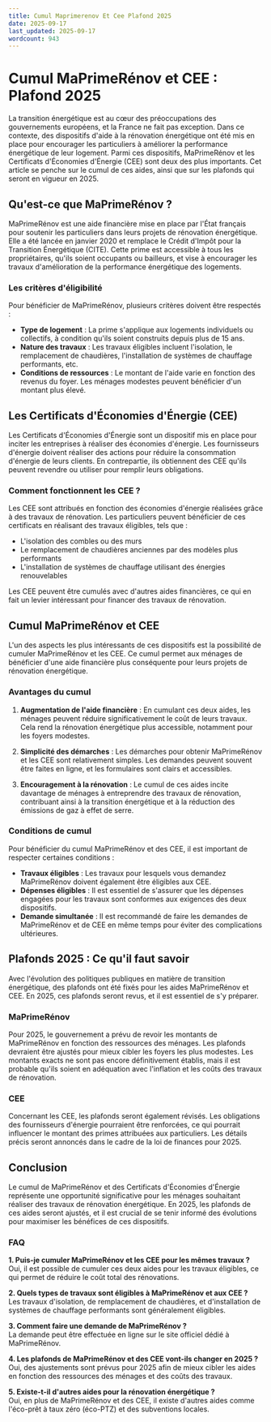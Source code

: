 ```yaml
---
title: Cumul Maprimerenov Et Cee Plafond 2025
date: 2025-09-17
last_updated: 2025-09-17
wordcount: 943
---
```


# Cumul MaPrimeRénov et CEE : Plafond 2025

La transition énergétique est au cœur des préoccupations des gouvernements européens, et la France ne fait pas exception. Dans ce contexte, des dispositifs d'aide à la rénovation énergétique ont été mis en place pour encourager les particuliers à améliorer la performance énergétique de leur logement. Parmi ces dispositifs, MaPrimeRénov et les Certificats d'Économies d'Énergie (CEE) sont deux des plus importants. Cet article se penche sur le cumul de ces aides, ainsi que sur les plafonds qui seront en vigueur en 2025.

## Qu'est-ce que MaPrimeRénov ?

MaPrimeRénov est une aide financière mise en place par l'État français pour soutenir les particuliers dans leurs projets de rénovation énergétique. Elle a été lancée en janvier 2020 et remplace le Crédit d'Impôt pour la Transition Énergétique (CITE). Cette prime est accessible à tous les propriétaires, qu'ils soient occupants ou bailleurs, et vise à encourager les travaux d'amélioration de la performance énergétique des logements.

### Les critères d'éligibilité

Pour bénéficier de MaPrimeRénov, plusieurs critères doivent être respectés :

- **Type de logement** : La prime s'applique aux logements individuels ou collectifs, à condition qu'ils soient construits depuis plus de 15 ans.
- **Nature des travaux** : Les travaux éligibles incluent l'isolation, le remplacement de chaudières, l'installation de systèmes de chauffage performants, etc.
- **Conditions de ressources** : Le montant de l'aide varie en fonction des revenus du foyer. Les ménages modestes peuvent bénéficier d'un montant plus élevé.

## Les Certificats d'Économies d'Énergie (CEE)

Les Certificats d'Économies d'Énergie sont un dispositif mis en place pour inciter les entreprises à réaliser des économies d'énergie. Les fournisseurs d'énergie doivent réaliser des actions pour réduire la consommation d'énergie de leurs clients. En contrepartie, ils obtiennent des CEE qu'ils peuvent revendre ou utiliser pour remplir leurs obligations.

### Comment fonctionnent les CEE ?

Les CEE sont attribués en fonction des économies d'énergie réalisées grâce à des travaux de rénovation. Les particuliers peuvent bénéficier de ces certificats en réalisant des travaux éligibles, tels que :

- L'isolation des combles ou des murs
- Le remplacement de chaudières anciennes par des modèles plus performants
- L'installation de systèmes de chauffage utilisant des énergies renouvelables

Les CEE peuvent être cumulés avec d'autres aides financières, ce qui en fait un levier intéressant pour financer des travaux de rénovation.

## Cumul MaPrimeRénov et CEE

L'un des aspects les plus intéressants de ces dispositifs est la possibilité de cumuler MaPrimeRénov et les CEE. Ce cumul permet aux ménages de bénéficier d'une aide financière plus conséquente pour leurs projets de rénovation énergétique.

### Avantages du cumul

1. **Augmentation de l'aide financière** : En cumulant ces deux aides, les ménages peuvent réduire significativement le coût de leurs travaux. Cela rend la rénovation énergétique plus accessible, notamment pour les foyers modestes.
   
2. **Simplicité des démarches** : Les démarches pour obtenir MaPrimeRénov et les CEE sont relativement simples. Les demandes peuvent souvent être faites en ligne, et les formulaires sont clairs et accessibles.

3. **Encouragement à la rénovation** : Le cumul de ces aides incite davantage de ménages à entreprendre des travaux de rénovation, contribuant ainsi à la transition énergétique et à la réduction des émissions de gaz à effet de serre.

### Conditions de cumul

Pour bénéficier du cumul MaPrimeRénov et des CEE, il est important de respecter certaines conditions :

- **Travaux éligibles** : Les travaux pour lesquels vous demandez MaPrimeRénov doivent également être éligibles aux CEE.
- **Dépenses éligibles** : Il est essentiel de s'assurer que les dépenses engagées pour les travaux sont conformes aux exigences des deux dispositifs.
- **Demande simultanée** : Il est recommandé de faire les demandes de MaPrimeRénov et de CEE en même temps pour éviter des complications ultérieures.

## Plafonds 2025 : Ce qu'il faut savoir

Avec l'évolution des politiques publiques en matière de transition énergétique, des plafonds ont été fixés pour les aides MaPrimeRénov et CEE. En 2025, ces plafonds seront revus, et il est essentiel de s'y préparer.

### MaPrimeRénov

Pour 2025, le gouvernement a prévu de revoir les montants de MaPrimeRénov en fonction des ressources des ménages. Les plafonds devraient être ajustés pour mieux cibler les foyers les plus modestes. Les montants exacts ne sont pas encore définitivement établis, mais il est probable qu'ils soient en adéquation avec l'inflation et les coûts des travaux de rénovation.

### CEE

Concernant les CEE, les plafonds seront également révisés. Les obligations des fournisseurs d'énergie pourraient être renforcées, ce qui pourrait influencer le montant des primes attribuées aux particuliers. Les détails précis seront annoncés dans le cadre de la loi de finances pour 2025.

## Conclusion

Le cumul de MaPrimeRénov et des Certificats d'Économies d'Énergie représente une opportunité significative pour les ménages souhaitant réaliser des travaux de rénovation énergétique. En 2025, les plafonds de ces aides seront ajustés, et il est crucial de se tenir informé des évolutions pour maximiser les bénéfices de ces dispositifs.

### FAQ

**1. Puis-je cumuler MaPrimeRénov et les CEE pour les mêmes travaux ?**  
Oui, il est possible de cumuler ces deux aides pour les travaux éligibles, ce qui permet de réduire le coût total des rénovations.

**2. Quels types de travaux sont éligibles à MaPrimeRénov et aux CEE ?**  
Les travaux d'isolation, de remplacement de chaudières, et d'installation de systèmes de chauffage performants sont généralement éligibles.

**3. Comment faire une demande de MaPrimeRénov ?**  
La demande peut être effectuée en ligne sur le site officiel dédié à MaPrimeRénov.

**4. Les plafonds de MaPrimeRénov et des CEE vont-ils changer en 2025 ?**  
Oui, des ajustements sont prévus pour 2025 afin de mieux cibler les aides en fonction des ressources des ménages et des coûts des travaux.

**5. Existe-t-il d'autres aides pour la rénovation énergétique ?**  
Oui, en plus de MaPrimeRénov et des CEE, il existe d'autres aides comme l'éco-prêt à taux zéro (éco-PTZ) et des subventions locales.
